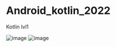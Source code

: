 # Android_kotlin_2022
Kotlin lvl1

![image](https://user-images.githubusercontent.com/91330928/198901668-38f6d2ad-fd1a-431a-a04e-bb911ce2a93e.png)
![image](https://user-images.githubusercontent.com/91330928/198901655-1caca6fb-0012-4f33-ae2d-4507528f3721.png)
